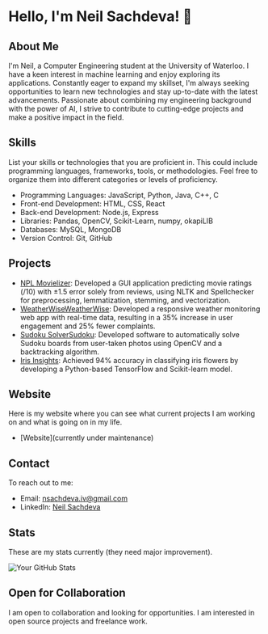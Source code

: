 # Hello, I'm Neil Sachdeva! 👋

## About Me

I'm Neil, a Computer Engineering student at the University of Waterloo. I have a keen interest in machine learning and enjoy exploring its applications. Constantly eager to expand my skillset, I'm always seeking opportunities to learn new technologies and stay up-to-date with the latest advancements. Passionate about combining my engineering background with the power of AI, I strive to contribute to cutting-edge projects and make a positive impact in the field.


## Skills

List your skills or technologies that you are proficient in. This could include programming languages, frameworks, tools, or methodologies. Feel free to organize them into different categories or levels of proficiency.

- Programming Languages: JavaScript, Python, Java, C++, C
- Front-end Development: HTML, CSS, React
- Back-end Development: Node.js, Express
- Libraries: Pandas, OpenCV, Scikit-Learn, numpy, okapiLIB
- Databases: MySQL, MongoDB
- Version Control: Git, GitHub

## Projects


- [NPL Movielizer](https://github.com/Wiserlightning/movie_NLP): Developed a GUI application predicting movie ratings (/10) with ±1.5 error solely from reviews, using NLTK and Spellchecker for preprocessing, lemmatization, stemming, and vectorization.
- [WeatherWiseWeatherWise](https://github.com/Wiserlightning/WeatherWise): Developed a responsive weather monitoring web app with real-time data, resulting in a 35% increase in user engagement and 25% fewer complaints.
- [Sudoku SolverSudoku](https://github.com/Wiserlightning/OpenCV-Sudoku-Solver): Developed software to automatically solve Sudoku boards from user-taken photos using OpenCV and a backtracking algorithm.
- [Iris Insights](https://github.com/Wiserlightning/IrisInsights): Achieved 94% accuracy in classifying iris flowers by developing a Python-based TensorFlow and Scikit-learn model.

## Website

Here is my website where you can see what current projects I am working on and what is going on in my life.

- [Website](currently under maintenance)

## Contact

To reach out to me:

- Email: nsachdeva.iv@gmail.com
- LinkedIn: [Neil Sachdeva](https://www.linkedin.com/in/neil-sachdeva-b97149203/)
<!--(- Twitter: [@YourTwitterHandle](https://twitter.com/yourhandle))-->

## Stats

These are my stats currently (they need major improvement).

![Your GitHub Stats](https://github-readme-stats.vercel.app/api?username=Wiserlightning&show_icons=true&count_private=true)

## Open for Collaboration

I am open to collaboration and looking for opportunities. I am interested in open source projects and freelance work.

<!--## License

If you have specific licensing for your code or projects, mention it here.-->

